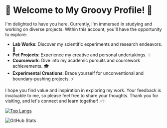 # 🌟 Welcome to My Groovy Profile! 🎸

I'm delighted to have you here. Currently, I'm immersed in studying and working on diverse projects. Within this account, you'll have the opportunity to explore:

- **Lab Works**: Discover my scientific experiments and research endeavors. 🔬
- **Pet Projects**: Experience my creative and personal undertakings. 💡
- **Coursework**: Dive into my academic pursuits and coursework achievements. 🎓
- **Experimental Creations**: Brace yourself for unconventional and boundary-pushing projects. ⚡️

I hope you find value and inspiration in exploring my work. Your feedback is invaluable to me, so please feel free to share your thoughts. Thank you for visiting, and let's connect and learn together! 🎶✨

[![Top Langs](https://github-readme-stats.vercel.app/api/top-langs/?username=Uliana200407&layout=compact&title_color=FFA500&icon_color=008000&text_color=000000&bg_color=ffffff)](https://github.com/Uliana200407/github-readme-stats)

![GitHub Stats](https://github-readme-stats.vercel.app/api?username=Uliana200407&show_icons=true&title_color=FFA500&icon_color=008000&text_color=000000&bg_color=ffffff)
